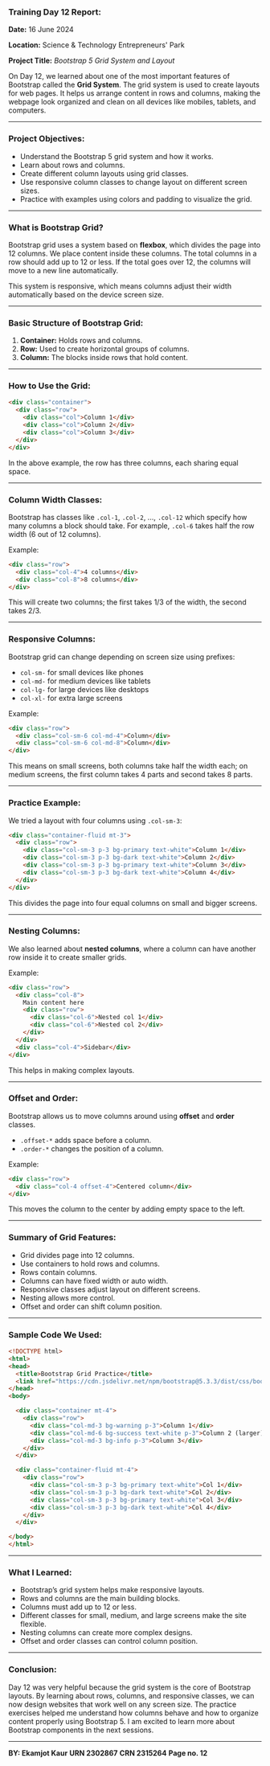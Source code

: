 ### **Training Day 12 Report:**

**Date:** 16 June 2024

**Location:** Science & Technology Entrepreneurs' Park

**Project Title:** *Bootstrap 5 Grid System and Layout*

On Day 12, we learned about one of the most important features of Bootstrap called the **Grid System**. The grid system is used to create layouts for web pages. It helps us arrange content in rows and columns, making the webpage look organized and clean on all devices like mobiles, tablets, and computers.

---

### Project Objectives:

* Understand the Bootstrap 5 grid system and how it works.
* Learn about rows and columns.
* Create different column layouts using grid classes.
* Use responsive column classes to change layout on different screen sizes.
* Practice with examples using colors and padding to visualize the grid.

---

### What is Bootstrap Grid?

Bootstrap grid uses a system based on **flexbox**, which divides the page into 12 columns. We place content inside these columns. The total columns in a row should add up to 12 or less. If the total goes over 12, the columns will move to a new line automatically.

This system is responsive, which means columns adjust their width automatically based on the device screen size.

---

### Basic Structure of Bootstrap Grid:

1. **Container:** Holds rows and columns.
2. **Row:** Used to create horizontal groups of columns.
3. **Column:** The blocks inside rows that hold content.

---

### How to Use the Grid:

```html
<div class="container">
  <div class="row">
    <div class="col">Column 1</div>
    <div class="col">Column 2</div>
    <div class="col">Column 3</div>
  </div>
</div>
```

In the above example, the row has three columns, each sharing equal space.

---

### Column Width Classes:

Bootstrap has classes like `.col-1`, `.col-2`, ..., `.col-12` which specify how many columns a block should take. For example, `.col-6` takes half the row width (6 out of 12 columns).

Example:

```html
<div class="row">
  <div class="col-4">4 columns</div>
  <div class="col-8">8 columns</div>
</div>
```

This will create two columns; the first takes 1/3 of the width, the second takes 2/3.

---

### Responsive Columns:

Bootstrap grid can change depending on screen size using prefixes:

* `col-sm-` for small devices like phones
* `col-md-` for medium devices like tablets
* `col-lg-` for large devices like desktops
* `col-xl-` for extra large screens

Example:

```html
<div class="row">
  <div class="col-sm-6 col-md-4">Column</div>
  <div class="col-sm-6 col-md-8">Column</div>
</div>
```

This means on small screens, both columns take half the width each; on medium screens, the first column takes 4 parts and second takes 8 parts.

---

### Practice Example:

We tried a layout with four columns using `.col-sm-3`:

```html
<div class="container-fluid mt-3">
  <div class="row">
    <div class="col-sm-3 p-3 bg-primary text-white">Column 1</div>
    <div class="col-sm-3 p-3 bg-dark text-white">Column 2</div>
    <div class="col-sm-3 p-3 bg-primary text-white">Column 3</div>
    <div class="col-sm-3 p-3 bg-dark text-white">Column 4</div>
  </div>
</div>
```

This divides the page into four equal columns on small and bigger screens.

---

### Nesting Columns:

We also learned about **nested columns**, where a column can have another row inside it to create smaller grids.

Example:

```html
<div class="row">
  <div class="col-8">
    Main content here
    <div class="row">
      <div class="col-6">Nested col 1</div>
      <div class="col-6">Nested col 2</div>
    </div>
  </div>
  <div class="col-4">Sidebar</div>
</div>
```

This helps in making complex layouts.

---

### Offset and Order:

Bootstrap allows us to move columns around using **offset** and **order** classes.

* `.offset-*` adds space before a column.
* `.order-*` changes the position of a column.

Example:

```html
<div class="row">
  <div class="col-4 offset-4">Centered column</div>
</div>
```

This moves the column to the center by adding empty space to the left.

---

### Summary of Grid Features:

* Grid divides page into 12 columns.
* Use containers to hold rows and columns.
* Rows contain columns.
* Columns can have fixed width or auto width.
* Responsive classes adjust layout on different screens.
* Nesting allows more control.
* Offset and order can shift column position.

---

### Sample Code We Used:

```html
<!DOCTYPE html>
<html>
<head>
  <title>Bootstrap Grid Practice</title>
  <link href="https://cdn.jsdelivr.net/npm/bootstrap@5.3.3/dist/css/bootstrap.min.css" rel="stylesheet">
</head>
<body>

  <div class="container mt-4">
    <div class="row">
      <div class="col-md-3 bg-warning p-3">Column 1</div>
      <div class="col-md-6 bg-success text-white p-3">Column 2 (larger)</div>
      <div class="col-md-3 bg-info p-3">Column 3</div>
    </div>
  </div>

  <div class="container-fluid mt-4">
    <div class="row">
      <div class="col-sm-3 p-3 bg-primary text-white">Col 1</div>
      <div class="col-sm-3 p-3 bg-dark text-white">Col 2</div>
      <div class="col-sm-3 p-3 bg-primary text-white">Col 3</div>
      <div class="col-sm-3 p-3 bg-dark text-white">Col 4</div>
    </div>
  </div>

</body>
</html>
```

---

### What I Learned:

* Bootstrap’s grid system helps make responsive layouts.
* Rows and columns are the main building blocks.
* Columns must add up to 12 or less.
* Different classes for small, medium, and large screens make the site flexible.
* Nesting columns can create more complex designs.
* Offset and order classes can control column position.

---

### Conclusion:

Day 12 was very helpful because the grid system is the core of Bootstrap layouts. By learning about rows, columns, and responsive classes, we can now design websites that work well on any screen size. The practice exercises helped me understand how columns behave and how to organize content properly using Bootstrap 5. I am excited to learn more about Bootstrap components in the next sessions.

---

**BY: Ekamjot Kaur**
**URN 2302867**
**CRN 2315264**
**Page no. 12**




